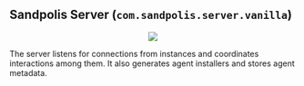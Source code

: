 ## Sandpolis Server (`com.sandpolis.server.vanilla`)

<p align="center">
	<img src="https://s3.us-east-2.amazonaws.com/github.sandpolis.com/server/log.png" />
</p>

The server listens for connections from instances and coordinates interactions among them. It also generates agent installers and stores agent metadata.